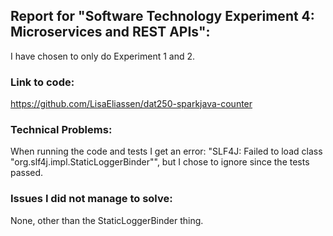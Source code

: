 ## Report for "Software Technology Experiment 4: Microservices and REST APIs":
I have chosen to only do Experiment 1 and 2.

### Link to code:
https://github.com/LisaEliassen/dat250-sparkjava-counter

### Technical Problems:
When running the code and tests I get an error: "SLF4J: Failed to load class "org.slf4j.impl.StaticLoggerBinder"",
but I chose to ignore since the tests passed.

### Issues I did not manage to solve:
None, other than the StaticLoggerBinder thing.
